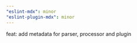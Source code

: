 ```yaml
---
"eslint-mdx": minor
"eslint-plugin-mdx": minor
---
```


feat: add metadata for parser, processor and plugin
